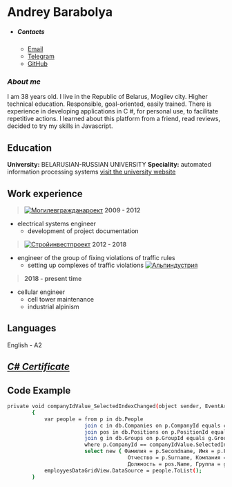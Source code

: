 # Andrey Barabolya #
* ##### Contacts #####
    + [Email](andreybaraboi@gmail.com)
    + [Telegram](https://t.me/region_6)
    + [GitHub](https://github.com/AsdfBarabol/rsschool-cv.git)

### _About me_ ###
I am 38 years old. I live in the Republic of Belarus, Mogilev city. Higher technical education. Responsible, goal-oriented, easily trained. There is experience in developing applications in C #, for personal use, to facilitate repetitive actions. I learned about this platform from a friend, read reviews, decided to try my skills in Javascript.

## Education ##
**University:** BELARUSIAN-RUSSIAN UNIVERSITY
**Speciality:** automated information processing systems
[visit the university website](http://bru.by/)

## Work experience ##

>[![Могилевгражданароект](http://imgp.by/images/logo2.png)](https://www.sipm.ru/ru/)
>**2009 - 2012**
 + electrical systems engineer
    * development of project documentation
>[![Стройинвестпроект](https://www.sipm.ru/images/logo_transparent.png)](https://www.sipm.ru/ru/)
>**2012 - 2018**
+ engineer of the group of fixing violations of traffic rules
    + setting up complexes of traffic violations
[![Альпиндустрия](https://alpbel.by/wp-content/uploads/2019/01/alpbel_logo-%D1%81%D0%B4%D0%B2%D0%B8%D0%BD%D1%83%D1%82%D1%8B%D0%B93-1.png)](https://alpbel.by/)
>**2018 - present time**
+ cellular engineer
    + cell tower maintenance
    + industrial alpinism


## Languages ##

English - A2

## _[C# Certificate ](https://www.sololearn.com/certificates/CT-TLIAAJXS)_ ##

## Code Example ##
```sh
private void companyIdValue_SelectedIndexChanged(object sender, EventArgs e)
        {
            var people = from p in db.People
                         join c in db.Companies on p.CompanyId equals c.CompanyId
                         join pos in db.Positions on p.PositionId equals pos.PositionId
                         join g in db.Groups on p.GroupId equals g.GroupId
                         where p.CompanyId == companyIdValue.SelectedIndex+1
                         select new { Фамилия = p.Secondname, Имя = p.Firstname,
                                       Отчество = p.Surname, Компания = c.Name,
                                       Должность = pos.Name, Группа = g.Name };
            employyesDataGridView.DataSource = people.ToList();
        }
```